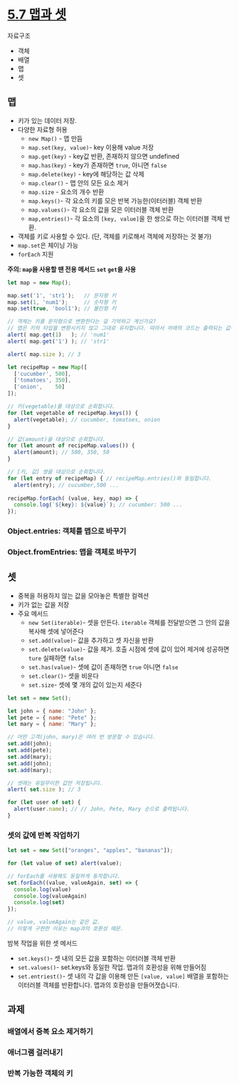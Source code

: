 # [5.7 맵과 셋](https://ko.javascript.info/map-set)

자료구조
* 객체
* 배열
* 맵
* 셋

## 맵
* 키가 있는 데이터 저장. 
* 다양한 자료형 허용
    * `new Map()` - 맵 만듬
    * `map.set(key, value)`- key 이용해 value 저장
    * `map.get(key)` - key값 반환, 존재하지 않으면 undefined
    * `map.has(key)` - key가 존재하면 `true`, 아니면 `false`
    * `map.delete(key)` - key에 해당하는 값 삭제
    * `map.clear()` - 맵 안의 모든 요소 제거
    * `map.size` - 요소의 개수 반환
    * `map.keys()`- 각 요소의 키를 모은 반복 가능한(이터러블) 객체 반환
    * `map.values()`- 각 요소의 값을 모은 이터러블 객체 반환
    * `map,entries()`- 각 요소의 `[key, value]`을 한 쌍으로 하는 이터러블 객체 반환. 
* 객체를 키로 사용할 수 있다. (단, 객체를 키로해서 객체에 저장하는 것 불가)
* `map.set`은 체이닝 가능 
* `forEach` 지원

**주의: `map`을 사용할 땐 전용 메서드 `set` `get`을 사용**


```javascript
let map = new Map();

map.set('1', 'str1');   // 문자형 키
map.set(1, 'num1');     // 숫자형 키
map.set(true, 'bool1'); // 불린형 키

// 객체는 키를 문자형으로 변환한다는 걸 기억하고 계신가요?
// 맵은 키의 타입을 변환시키지 않고 그대로 유지합니다. 따라서 아래의 코드는 출력되는 값이 다릅니다.
alert( map.get(1)   ); // 'num1'
alert( map.get('1') ); // 'str1'

alert( map.size ); // 3
```

```javascript
let recipeMap = new Map([
  ['cucumber', 500],
  ['tomatoes', 350],
  ['onion',    50]
]);

// 키(vegetable)를 대상으로 순회합니다.
for (let vegetable of recipeMap.keys()) {
  alert(vegetable); // cucumber, tomatoes, onion
}

// 값(amount)을 대상으로 순회합니다.
for (let amount of recipeMap.values()) {
  alert(amount); // 500, 350, 50
}

// [키, 값] 쌍을 대상으로 순회합니다.
for (let entry of recipeMap) { // recipeMap.entries()와 동일합니다.
  alert(entry); // cucumber,500 ...
  
recipeMap.forEach( (value, key, map) => {
  console.log(`${key}: ${value}`); // cucumber: 500 ...
});
```

### Object.entries: 객체를 맵으로 바꾸기

### Object.fromEntries: 맵을 객체로 바꾸기

## 셋
* 중복을 허용하지 않는 값을 모아놓은 특별한 컬렉션
* 키가 없는 값을 저장
* 주요 메서드
    * `new Set(iterable)`- 셋을 만든다. `iterable` 객체를 전달받으면 그 안의 값을 복사해 셋에 넣어준다
    *  `set.add(value)`- 값을 추가하고 셋 자신을 반환
    *  `set.delete(value)`- 값을 제거. 호출 시점에 셋에 값이 있어 제거에 성공하면 `ture` 실패하면 `false`
    *  `set.has(value)`- 셋에 값이 존재하면 `true` 아니면 `false`
    *  `set.clear()`- 셋을 비운다
    *  `set.size`- 셋에 몇 개의 값이 있는지 세준다

```javascript
let set = new Set();

let john = { name: "John" };
let pete = { name: "Pete" };
let mary = { name: "Mary" };

// 어떤 고객(john, mary)은 여러 번 방문할 수 있습니다.
set.add(john);
set.add(pete);
set.add(mary);
set.add(john);
set.add(mary);

// 셋에는 유일무이한 값만 저장됩니다.
alert( set.size ); // 3

for (let user of set) {
  alert(user.name); // // John, Pete, Mary 순으로 출력됩니다.
}
```

### 셋의 값에 반복 작업하기
```javascript
let set = new Set(["oranges", "apples", "bananas"]);

for (let value of set) alert(value);

// forEach를 사용해도 동일하게 동작합니다.
set.forEach((value, valueAgain, set) => {
  console.log(value)
  console.log(valueAgain)
  console.log(set)
});

// value, valueAgain는 같은 값.
// 이렇게 구현한 이유는 map과의 호환성 때문.
```
밤복 작업을 위한 셋 메서드
* `set.keys()`- 셋 내의 모든 값을 포함하는 이터러블 객체 반환
* `set.values()`- set.keys와 동일한 작업. 맵과의 호환성을 위해 만들어짐
* `set.entriest()`- 셋 내의 각 값을 이용해 만든 `[value, value]` 배열을 포함하는 이터러블 객체를 반환합니다. 맵과의 호환성을 만들어졋습니다. 
## 과제
### 배열에서 중복 요소 제거하기
### 애너그램 걸러내기
### 반복 가능한 객체의 키
